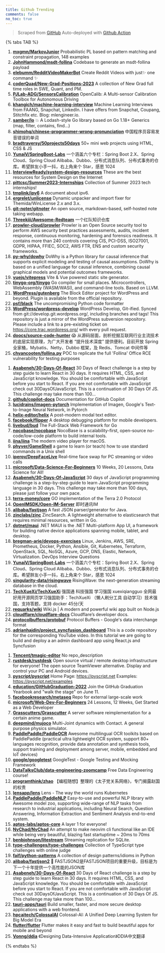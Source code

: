 ```yaml
---
title: Github Trending
comments: false
no_toc: true
---
```


> Scraped from [GitHub](https://github.com/trending)
Auto-deployed with [Github Action](https://docs.github.com/en/actions)

{% tabs TAB %}
<!-- tab Daily -->
1. [**mxgmn/MarkovJunior**](https://github.com/mxgmn/MarkovJunior)
Probabilistic PL based on pattern matching and constraint propagation, 148 examples
2. [**JohnHammond/msdt-follina**](https://github.com/JohnHammond/msdt-follina)
Codebase to generate an msdt-follina payload
3. [**elebumm/RedditVideoMakerBot**](https://github.com/elebumm/RedditVideoMakerBot)
Create Reddit Videos with just✨ one command ✨
4. [**coderQuad/New-Grad-Positions-2023**](https://github.com/coderQuad/New-Grad-Positions-2023)
A collection of New Grad full time roles in SWE, Quant, and PM.
5. [**PJLab-ADG/SensorsCalibration**](https://github.com/PJLab-ADG/SensorsCalibration)
OpenCalib: A Multi-sensor Calibration Toolbox for Autonomous Driving
6. [**khangich/machine-learning-interview**](https://github.com/khangich/machine-learning-interview)
Machine Learning Interviews from FAANG, Snapchat, LinkedIn. I have offers from Snapchat, Coupang, Stitchfix etc. Blog: mlengineer.io.
7. [**samber/lo**](https://github.com/samber/lo)
💥 A Lodash-style Go library based on Go 1.18+ Generics (map, filter, contains, find...)
8. [**shimohq/chinese-programmer-wrong-pronunciation**](https://github.com/shimohq/chinese-programmer-wrong-pronunciation)
中国程序员容易发音错误的单词
9. [**bradtraversy/50projects50days**](https://github.com/bradtraversy/50projects50days)
50+ mini web projects using HTML, CSS & JS
10. [**YunaiV/SpringBoot-Labs**](https://github.com/YunaiV/SpringBoot-Labs)
一个涵盖六个专栏：Spring Boot 2.X、Spring Cloud、Spring Cloud Alibaba、Dubbo、分布式消息队列、分布式事务的仓库。希望胖友小手一抖，右上角来个 Star，感恩 1024
11. [**InterviewReady/system-design-resources**](https://github.com/InterviewReady/system-design-resources)
These are the best resources for System Design on the Internet
12. [**pittcsc/Summer2023-Internships**](https://github.com/pittcsc/Summer2023-Internships)
Collection of Summer 2023 tech internships!
13. [**tmplink/ipv6**](https://github.com/tmplink/ipv6)
A document about ipv6.
14. [**ergrelet/unlicense**](https://github.com/ergrelet/unlicense)
Dynamic unpacker and import fixer for Themida/WinLicense 2.x and 3.x.
15. [**git-noter/gitnoter**](https://github.com/git-noter/gitnoter)
An open source, markdown-based, self-hosted note taking webapp.
16. [**Threekiii/Awesome-Redteam**](https://github.com/Threekiii/Awesome-Redteam)
一个红队知识仓库
17. [**prowler-cloud/prowler**](https://github.com/prowler-cloud/prowler)
Prowler is an Open Source security tool to perform AWS security best practices assessments, audits, incident response, continuous monitoring, hardening and forensics readiness. It contains more than 240 controls covering CIS, PCI-DSS, ISO27001, GDPR, HIPAA, FFIEC, SOC2, AWS FTR, ENS and custom security frameworks.
18. [**py-why/dowhy**](https://github.com/py-why/dowhy)
DoWhy is a Python library for causal inference that supports explicit modeling and testing of causal assumptions. DoWhy is based on a unified language for causal inference, combining causal graphical models and potential outcomes frameworks.
19. [**vuejs/vitepress**](https://github.com/vuejs/vitepress)
Vite & Vue powered static site generator.
20. [**tinygo-org/tinygo**](https://github.com/tinygo-org/tinygo)
Go compiler for small places. Microcontrollers, WebAssembly (WASM/WASI), and command-line tools. Based on LLVM.
21. [**WordPress/gutenberg**](https://github.com/WordPress/gutenberg)
The Block Editor project for WordPress and beyond. Plugin is available from the official repository.
22. [**psf/black**](https://github.com/psf/black)
The uncompromising Python code formatter
23. [**WordPress/wordpress-develop**](https://github.com/WordPress/wordpress-develop)
WordPress Develop, Git-ified. Synced from git://develop.git.wordpress.org/, including branches and tags! This repository is just a mirror of the WordPress subversion repository. Please include a link to a pre-existing ticket on https://core.trac.wordpress.org/ with every pull request.
24. [**doocs/source-code-hunter**](https://github.com/doocs/source-code-hunter)
😱 从源码层面，剖析挖掘互联网行业主流技术的底层实现原理，为广大开发者 “提升技术深度” 提供便利。目前开放 Spring 全家桶，Mybatis、Netty、Dubbo 框架，及 Redis、Tomcat 中间件等
25. [**chvancooten/follina.py**](https://github.com/chvancooten/follina.py)
POC to replicate the full 'Follina' Office RCE vulnerability for testing purposes
<!-- endtab -->
<!-- tab Weekly -->
1. [**Asabeneh/30-Days-Of-React**](https://github.com/Asabeneh/30-Days-Of-React)
30 Days of React challenge is a step by step guide to learn React in 30 days. It requires HTML, CSS, and JavaScript knowledge. You should be comfortable with JavaScript before you start to React. If you are not comfortable with JavaScript check out 30DaysOfJavaScript. This is a continuation of 30 Days Of JS. This challenge may take more than 100…
2. [**github/copilot-docs**](https://github.com/github/copilot-docs)
Documentation for GitHub Copilot
3. [**lucidrains/imagen-pytorch**](https://github.com/lucidrains/imagen-pytorch)
Implementation of Imagen, Google's Text-to-Image Neural Network, in Pytorch
4. [**helix-editor/helix**](https://github.com/helix-editor/helix)
A post-modern modal text editor.
5. [**facebook/flipper**](https://github.com/facebook/flipper)
A desktop debugging platform for mobile developers.
6. [**livebud/bud**](https://github.com/livebud/bud)
The Full-Stack Web Framework for Go
7. [**nocobase/nocobase**](https://github.com/nocobase/nocobase)
NocoBase is a scalability-first, open-source no-code/low-code platform to build internal tools.
8. [**iina/iina**](https://github.com/iina/iina)
The modern video player for macOS.
9. [**phyver/GameShell**](https://github.com/phyver/GameShell)
a game to learn (or teach) how to use standard commands in a Unix shell
10. [**iperov/DeepFaceLive**](https://github.com/iperov/DeepFaceLive)
Real-time face swap for PC streaming or video calls
11. [**microsoft/Data-Science-For-Beginners**](https://github.com/microsoft/Data-Science-For-Beginners)
10 Weeks, 20 Lessons, Data Science for All!
12. [**Asabeneh/30-Days-Of-JavaScript**](https://github.com/Asabeneh/30-Days-Of-JavaScript)
30 days of JavaScript programming challenge is a step-by-step guide to learn JavaScript programming language in 30 days. This challenge may take more than 100 days, please just follow your own pace.
13. [**terra-money/core**](https://github.com/terra-money/core)
GO implementation of the Terra 2.0 Protocol
14. [**OpenIMSDK/Open-IM-Server**](https://github.com/OpenIMSDK/Open-IM-Server)
即时通讯IM
15. [**alibaba/fastjson**](https://github.com/alibaba/fastjson)
A fast JSON parser/generator for Java.
16. [**zinclabs/zinc**](https://github.com/zinclabs/zinc)
ZincSearch. A lightweight alternative to elasticsearch that requires minimal resources, written in Go.
17. [**dotnet/maui**](https://github.com/dotnet/maui)
.NET MAUI is the .NET Multi-platform App UI, a framework for building native device applications spanning mobile, tablet, and desktop.
18. [**bregman-arie/devops-exercises**](https://github.com/bregman-arie/devops-exercises)
Linux, Jenkins, AWS, SRE, Prometheus, Docker, Python, Ansible, Git, Kubernetes, Terraform, OpenStack, SQL, NoSQL, Azure, GCP, DNS, Elastic, Network, Virtualization. DevOps Interview Questions
19. [**YunaiV/SpringBoot-Labs**](https://github.com/YunaiV/SpringBoot-Labs)
一个涵盖六个专栏：Spring Boot 2.X、Spring Cloud、Spring Cloud Alibaba、Dubbo、分布式消息队列、分布式事务的仓库。希望胖友小手一抖，右上角来个 Star，感恩 1024
20. [**singularity-data/risingwave**](https://github.com/singularity-data/risingwave)
RisingWave: the next-generation streaming database in the cloud.
21. [**TechXueXi/TechXueXi**](https://github.com/TechXueXi/TechXueXi)
强国通 科技强国 学习强国 xuexiqiangguo 全网最好用开源网页学习强国助手：TechXueXi （懒人刷分工具 自动学习）技术强国，支持答题，支持 docker 45分/天
22. [**requarks/wiki**](https://github.com/requarks/wiki)
Wiki.js | A modern and powerful wiki app built on Node.js
23. [**cloudflare/cloudflare-docs**](https://github.com/cloudflare/cloudflare-docs)
Cloudflare’s developer docs.
24. [**protocolbuffers/protobuf**](https://github.com/protocolbuffers/protobuf)
Protocol Buffers - Google's data interchange format
25. [**adrianhajdin/project_syncfusion_dashboard**](https://github.com/adrianhajdin/project_syncfusion_dashboard)
This is a code repository for the corresponding YouTube video. In this tutorial we are going to build and deploy a an admin dashboard app using React.js and Syncfusion
<!-- endtab -->
<!-- tab Monthly -->
1. [**Tencent/tmagic-editor**](https://github.com/Tencent/tmagic-editor)
No repo_description
2. [**rustdesk/rustdesk**](https://github.com/rustdesk/rustdesk)
Open source virtual / remote desktop infrastructure for everyone! The open source TeamViewer alternative. Display and control your PC and Android devices.
3. [**pyscript/pyscript**](https://github.com/pyscript/pyscript)
Home Page: https://pyscript.net Examples: https://pyscript.net/examples
4. [**education/GitHubGraduation-2022**](https://github.com/education/GitHubGraduation-2022)
Join the GitHub Graduation Yearbook and "walk the stage" on June 11.
5. [**facebookresearch/metaseq**](https://github.com/facebookresearch/metaseq)
Repo for external large-scale work
6. [**microsoft/Web-Dev-For-Beginners**](https://github.com/microsoft/Web-Dev-For-Beginners)
24 Lessons, 12 Weeks, Get Started as a Web Developer
7. [**Grasscutters/Grasscutter**](https://github.com/Grasscutters/Grasscutter)
A server software reimplementation for a certain anime game.
8. [**deepmind/mujoco**](https://github.com/deepmind/mujoco)
Multi-Joint dynamics with Contact. A general purpose physics simulator.
9. [**PaddlePaddle/PaddleOCR**](https://github.com/PaddlePaddle/PaddleOCR)
Awesome multilingual OCR toolkits based on PaddlePaddle (practical ultra lightweight OCR system, support 80+ languages recognition, provide data annotation and synthesis tools, support training and deployment among server, mobile, embedded and IoT devices)
10. [**google/googletest**](https://github.com/google/googletest)
GoogleTest - Google Testing and Mocking Framework
11. [**DataTalksClub/data-engineering-zoomcamp**](https://github.com/DataTalksClub/data-engineering-zoomcamp)
Free Data Engineering course!
12. [**programthink/zhao**](https://github.com/programthink/zhao)
【编程随想】整理的《太子党关系网络》，专门揭露赵国的权贵
13. [**lensapp/lens**](https://github.com/lensapp/lens)
Lens - The way the world runs Kubernetes
14. [**PaddlePaddle/PaddleNLP**](https://github.com/PaddlePaddle/PaddleNLP)
Easy-to-use and powerful NLP library with Awesome model zoo, supporting wide-range of NLP tasks from research to industrial applications, including Neural Search, Question Answering, Information Extraction and Sentiment Analysis end-to-end system.
15. [**aptos-labs/aptos-core**](https://github.com/aptos-labs/aptos-core)
A layer 1 for everyone!
16. [**NvChad/NvChad**](https://github.com/NvChad/NvChad)
An attempt to make neovim cli functional like an IDE while being very beautiful, blazing fast startuptime ~ 20ms to 70ms
17. [**benbjohnson/litestream**](https://github.com/benbjohnson/litestream)
Streaming replication for SQLite.
18. [**type-challenges/type-challenges**](https://github.com/type-challenges/type-challenges)
Collection of TypeScript type challenges with online judge
19. [**faif/python-patterns**](https://github.com/faif/python-patterns)
A collection of design patterns/idioms in Python
20. [**alibaba/fastjson2**](https://github.com/alibaba/fastjson2)
🚄 FASTJSON2是FASTJSON项目的重要升级，目标是为下一个十年提供一个高性能的JSON库
21. [**Asabeneh/30-Days-Of-React**](https://github.com/Asabeneh/30-Days-Of-React)
30 Days of React challenge is a step by step guide to learn React in 30 days. It requires HTML, CSS, and JavaScript knowledge. You should be comfortable with JavaScript before you start to React. If you are not comfortable with JavaScript check out 30DaysOfJavaScript. This is a continuation of 30 Days Of JS. This challenge may take more than 100…
22. [**tauri-apps/tauri**](https://github.com/tauri-apps/tauri)
Build smaller, faster, and more secure desktop applications with a web frontend.
23. [**hpcaitech/ColossalAI**](https://github.com/hpcaitech/ColossalAI)
Colossal-AI: A Unified Deep Learning System for Big Model Era
24. [**flutter/flutter**](https://github.com/flutter/flutter)
Flutter makes it easy and fast to build beautiful apps for mobile and beyond
25. [**Vonng/ddia**](https://github.com/Vonng/ddia)
《Designing Data-Intensive Application》DDIA中文翻译
<!-- endtab -->
{% endtabs %}

